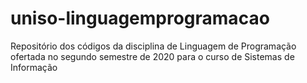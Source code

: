 # uniso-linguagemprogramacao
Repositório dos códigos da disciplina de Linguagem de Programação ofertada no segundo semestre de 2020 para o curso de Sistemas de Informação
